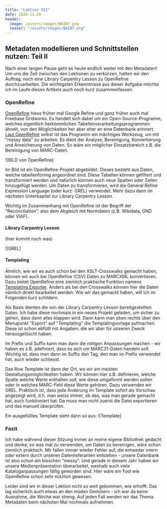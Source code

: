 ```yaml
---
title: "Lektion VII"
date: 2020-11-20
header:
  image: /assets/images/BAIN7.png
  teaser: "/assets/images/BAIN7.png"
---
```

## Metadaten modellieren und Schnittstellen nutzen: Teil II
Nach einer langen Pause geht es heute endlich weiter mit den Metadaten! Um uns die Zeit zwischen den Lektionen zu verkürzen, hatten wir den Auftrag, noch eine Library Carpentry Lesson zu OpenRefine durchzuarbeiten. Die wichtigsten Erkenntnisse aus dieser Aufgabe möchte ich im Laufe dieses Artikels auch noch kurz zusammenfassen.

### OpenRefine
[OpenRefine](https://en.wikipedia.org/wiki/OpenRefine) hiess früher mal Google Refine und ganz früher auch mal Freebase Gridworks. Es handelt sich dabei um ein Open-Source-Programm, welches eigentlich herkömmlichen Tabellenverarbeitungsprogrammen ähnelt, von den Möglichkeiten her aber eher an eine Datenbank erinnert. [Laut OpenRefine](https://openrefine.org/) selbst ist das Programm ein mächtiges Werkzeug, um mit "messy data" zu arbeiten. Es dient der Analyse, Bereinigung, Konvertierung und Anreicherung von Daten. So wäre ein möglicher EInsatzbereich z.B. die Bereinigung von MARC-Daten. 

![BILD von OpenRefine]

Im Bild ist ein OpenRefine-Projekt abgebildet. Dieses besteht aus Daten, welche tabellenförmig angeordnet sind. Diese Tabellen können gefiltert und transformiert werden und natürlich können auch neue Spalten oder Zeilen hinzugefügt werden. Um Daten zu transformieren, wird die General Refine Expression Language (oder kurz: GREL) verwendet. Mehr dazu dann im nächsten Unterkapitel zur Library Carpentry Lesson. 

Wichtig im Zusammenhang mit OpenRefine ist der Begriff der "Reconciliation", also dem Abgleich mit Normdaten (z.B. Wikidata, GND oder VIAF). 

#### Library Carpentry Lesson
(hier kommt noch was)

![GREL]

#### Templating
Ähnlich, wie wir es auch schon bei den XSLT-Crosswalks gemacht haben, können wir auch bei OpenRefine (CSV) Daten zu MARCXML konvertieren. Dazu bietet OpenRefine eine ziemlich praktische Funktion namens [Templating Exporter](https://github.com/OpenRefine/OpenRefine/wiki/Exporters#templating-exporter). Anders als bei den Crosswalks können hier die Daten nämlich direkt bearbeitet werden. Wie wir das gemacht haben, will ich im Folgenden kurz schildern. 

Als Basis dienten die von der Library Carpentry Lesson bereitgestellten Daten. Ich habe diese nochmals in ein neues Projekt geladen, um sicher zu gehen, dass dann alles klappen wird. Dann kann man oben rechts über den Menupunkt "Export" auf "Templating" die Templatingvorlage aufmachen. Diese ist schon ebfüllt mit Angaben, die wir aber für unseren Zweck herausgelöscht haben. 

Im Prefix und Suffix kann man dann die nötigen Anpassungen machen - wir haben es z.B. adefiniert, dass es sich um MARC21-Daten handeln soll. Wichtig ist, dass man dann im Suffix den Tag, den man im Prefix verwendet hat, auch wieder schliesst. 

Das Row Template ist dann der Ort, wo wir am meisten Gestaltungsmöglichkeiten haben. Wir können hier z.B. definieren, welche Spalte welche Werte enthalten soll, wie diese umgeformt werden sollen oder in welches MARC-Feld diese Werte gehören. Dazu verwenden wir GREL. Praktisch ist, dass jede Änderung im Template sofort als Vorschau angezeigt wird, d.h. man weiss immer, ob das, was man gerade gemacht hat, auch funktioniert hat. Da muss man nicht zuerst die Datei exportieren und das manuell überprüfen. 

Ein ausgefülltes Template sieht dann so aus: 
![Template]

### Fazit
Ich habe während dieser Sitzung immer an meine eigene Bibliothek gedacht und denke, so was mal zu verwenden, um Daten zu bereinigen, wäre schon ziemlich praktisch. Mir fallen immer wieder Fehler auf, die entweder intern oder extern durch unseren Datenlieferanten entstehen - unsere Datenbank ist also schon ein bisschen "messy". Und gerade in diesem Jahr haben wir unsere Medienpräsentation überarbeitet, weshalb auch viele Kataloganpassungen fällig geworden sind. Hier wäre ein Tool wie OpenRefine schon sehr nützlich gewesen. 

Leider sind wir in dieser Lektion nicht so weit gekommen, wie erhofft. Das lag sicherlich auch etwas an den müden Gemütern - ich war da keine Ausnahme, die Woche war streng. Auf jeden Fall werden wir das Thema Metadaten beim nächsten Mal nochmals aufnehmen. 

